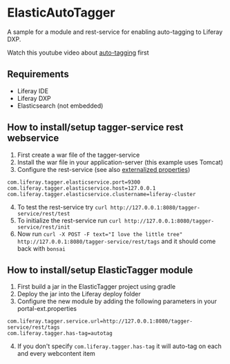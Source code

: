 # ElasticAutoTagger
A sample for a module and rest-service for enabling auto-tagging to Liferay DXP.

Watch this youtube video about [auto-tagging](https://youtu.be/Pxu06zgiNLc?list=PLp6cS8SjamlP9YYKLrY_iOAGw3b62PNr-) first

## Requirements
 - Liferay IDE
 - Liferay DXP
 - Elasticsearch (not embedded)

## How to install/setup tagger-service rest webservice
 1. First create a war file of the tagger-service
 2. Install the war file in your application-server (this example uses Tomcat)
 3. Configure the rest-service (see also [externalized properties](https://docs.spring.io/spring-boot/docs/current/reference/html/boot-features-external-config.html))
 
 ```
 com.liferay.tagger.elasticservice.port=9300
 com.liferay.tagger.elasticservice.host=127.0.0.1
 com.liferay.tagger.elasticservice.clustername=liferay-cluster
 ```

 4. To test the rest-service try `curl http://127.0.0.1:8080/tagger-service/rest/test`
 5. To initialize the rest-service run `curl http://127.0.0.1:8080/tagger-service/rest/init`
 6. Now run `curl -X POST -F text="I love the little tree"  http://127.0.0.1:8080/tagger-service/rest/tags` and it should come back with `bonsai`

## How to install/setup ElasticTagger module
 1. First build a jar in the ElasticTagger project using gradle
 1. Deploy the jar into the Liferay deploy folder
 1. Configure the new module by adding the following parameters in your portal-ext.properties
 
```
com.liferay.tagger.service.url=http://127.0.0.1:8080/tagger-service/rest/tags
com.liferay.tagger.has-tag=autotag
```
 4. If you don't specify `com.liferay.tagger.has-tag` it will auto-tag on each and every webcontent item

